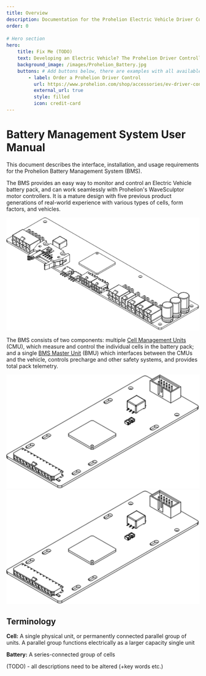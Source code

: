 ```yaml
---
title: Overview
description: Documentation for the Prohelion Electric Vehicle Driver Controls
order: 0

# Hero section
hero:
    title: Fix Me (TODO)
    text: Developing an Electric Vehicle? The Prohelion Driver Controller Unit is designed to give you a head start with an off the shelf control platform to get you driving sooner.
    background_image: /images/Prohelion_Battery.jpg
    buttons: # Add buttons below, there are examples with all available options
        - label: Order a Prohelion Driver Control
          url: https://www.prohelion.com/shop/accessories/ev-driver-controls/
          external_url: true 
          style: filled
          icon: credit-card 
---
```


# Battery Management System User Manual

This document describes the interface, installation, and usage requirements for the Prohelion Battery Management System (BMS).   

The BMS provides an easy way to monitor and control an Electric Vehicle battery pack, and can work seamlessly with Prohelion's WaveSculptor motor controllers.  It is a mature design with five previous product generations of real-world experience with various types of cells, form factors, and vehicles. 

![Battery Management System](images/Introduction_1.png)

The BMS consists of two components: multiple [Cell Management Units](../Cell_Management_Unit/0_Overview.md) (CMU), which measure and control the individual cells in the battery pack; and a single [BMS Master Unit](BMS_Master_Unit.md) (BMU) which interfaces between the CMUs and the vehicle, controls precharge and other safety systems, and provides total pack telemetry.

![Battery Management System](images/Introduction_2.png)
![Battery Management System](images/Introduction_3.png)

## Terminology

<strong>Cell:</strong> A single physical unit, or permanently connected parallel group of units.  A parallel group functions electrically as a larger capacity single unit

<strong>Battery:</strong> A series-connected group of cells 

(TODO) - all descriptions need to be altered (+key words etc.)

